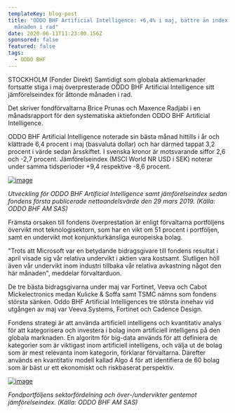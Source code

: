 ```yaml
---
templateKey: blog-post
title: "ODDO BHF Artificial Intelligence: +6,4% i maj, bättre än index 8:e
  månaden i rad"
date: 2020-06-11T11:23:00.156Z
sponsored: false
featured: false
tags:
  - ODDO BHF
---
```

STOCKHOLM (Fonder Direkt) Samtidigt som globala aktiemarknader fortsatte stiga i maj överpresterade ODDO BHF Artificial Intelligence sitt jämförelseindex för åttonde månaden i rad.

Det skriver fondförvaltarna Brice Prunas och Maxence Radjabi i en månadsrapport för den systematiska aktiefonden ODDO BHF Artificial Intelligence.

ODDO BHF Artificial Intelligence noterade sin bästa månad hittills i år och klättrade 6,4 procent i maj (basvaluta dollar) och har därmed tappat 3,2 procent i värde sedan årsskiftet. I svenska kronor är motsvarande siffor 2,6 och -2,7 procent. Jämförelseindex (MSCI World NR USD i SEK) noterar under samma tidsperioder +9,4 respektive -8,6 procent.

[![image](https://i.direkt.se/200611/585609901.png)](https://i.direkt.se/200611/585609901.png)

*Utveckling för ODDO BHF Artificial Intelligence samt jämförelseindex sedan fondens första publicerade nettoandelsvärde den 29 mars 2019. (Källa: ODDO BHF AM SAS)*

Främsta orsaken till fondens överprestation är enligt förvaltarna portföljens övervikt mot teknologisektorn, som har en vikt om 51 procent i portföljen, samt en undervikt mot konjunkturkänsliga europeiska bolag.

"Trots att Microsoft var en betydande bidragsgivare till fondens resultat i april visade sig vår relativa undervikt i aktien vara kostsamt. Slutligen höll även vår undervikt inom industri tillbaka vår relativa avkastning något den här månaden", meddelar förvaltarduon.

De tre bästa bidragsgivarna under maj var Fortinet, Veeva och Cabot Mickelectronics medan Kulicke & Soffa samt TSMC nämns som fondens största sänken. Oddo BHF Artificial Intelligences tre största innehav vid utgången av maj var Veeva Systems, Fortinet och Cadence Design.

Fondens strategi är att använda artificiell intelligens och kvantitativ analys för att kategorisera och investera i bolag inom artificiell intelligens på den globala marknaden. En algoritm för big-data används för att definiera de kategorier som är viktigast inom artificiell intelligens, och välja ut de bolag som är mest relevanta inom kategorin, förklarar förvaltarna. Därefter används en kvantitativ modell kallad Algo 4 för att identifiera de 60 bolag som är bäst ur ett ekonomiskt och riskbaserat perspektiv.

[![image](https://i.direkt.se/200611/585609902.png)](https://i.direkt.se/200611/585609902.png)

*Fondportföljens sektorfördelning och över-/undervikter gentemot jämförelseindex. (Källa: ODDO BHF AM SAS)*